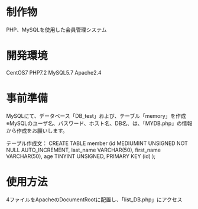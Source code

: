 # 制作物
PHP、MySQLを使用した会員管理システム

# 開発環境
CentOS7 PHP7.2 MySQL5.7 Apache2.4

# 事前準備
MySQLにて、データベース「DB_test」および、テーブル「memory」を作成
※MySQLのユーザ名、パスワード、ホスト名、DB名、は、「MYDB.php」の情報から作成をお願いします。

テーブル作成文：
CREATE TABLE member (id MEDIUMINT UNSIGNED NOT NULL AUTO_INCREMENT, last_name VARCHAR(50), first_name VARCHAR(50), age TINYINT UNSIGNED, PRIMARY KEY (id) );

# 使用方法
4ファイルをApacheのDocumentRootに配置し、「list_DB.php」にアクセス
